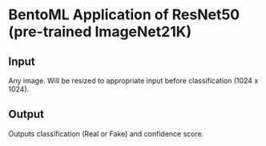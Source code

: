 # BentoML Application of ResNet50 (pre-trained ImageNet21K)

## Input

Any image. Will be resized to appropriate input before classification (1024 x 1024).

## Output

Outputs classification (Real or Fake) and confidence score.
